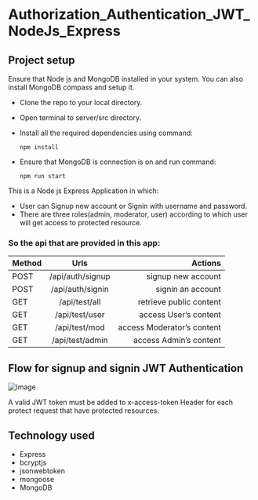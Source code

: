 # Authorization_Authentication_JWT_NodeJs_Express

## Project setup
Ensure that Node js and MongoDB installed in your system.
You can also install MongoDB compass and setup it.
- Clone the repo to your local directory.
- Open terminal to server/src directory.
- Install all the required dependencies using command:

  `npm install`
- Ensure that MongoDB is connection is on and run command:

  `npm run start`

This is a Node js Express Application in which:
- User can Signup new account or Signin with username and password.
- There are three roles(admin, moderator, user) according to which user will get access to protected resource.

### So the api that are provided in this app:
| Method | Urls | Actions |
| :----------- | :------------: | ------------: |
| POST | /api/auth/signup | signup new account |
| POST | /api/auth/signin | signin an account |
| GET | /api/test/all | retrieve public content |
| GET | /api/test/user | access User’s content |
| GET | /api/test/mod | access Moderator’s content |
| GET | /api/test/admin | access Admin’s content |

## Flow for signup and signin JWT Authentication
![image](https://github.com/Biswa-Dev/Authorization_Authentication_JWT_NodeJs_Express/assets/74866208/9f9e3272-59cf-4994-8af1-448e6ef6c3fb)

A valid JWT token must be added to x-access-token Header for each protect request that have protected resources.

## Technology used
- Express
- bcryptjs
- jsonwebtoken
- mongoose
- MongoDB
